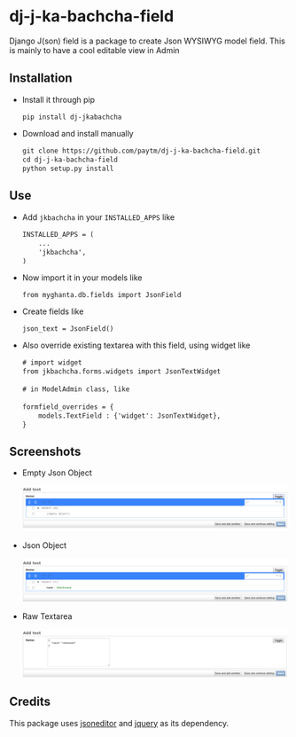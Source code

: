 # dj-j-ka-bachcha-field
Django J(son) field is a package to create Json WYSIWYG model field. This is mainly to have a cool editable view in Admin

## Installation

* Install it through pip
    ```
    pip install dj-jkabachcha
    ```

* Download and install manually

    ```
    git clone https://github.com/paytm/dj-j-ka-bachcha-field.git
    cd dj-j-ka-bachcha-field
    python setup.py install
    ```

## Use

* Add `jkbachcha` in your `INSTALLED_APPS` like

    ```
    INSTALLED_APPS = (
        ...
        'jkbachcha',
    )
    ```

* Now import it in your models like

    ```
    from myghanta.db.fields import JsonField
    ```

* Create fields like

    ```
    json_text = JsonField()
    ```
* Also override existing textarea with this field, using widget like

    ```
    # import widget
    from jkbachcha.forms.widgets import JsonTextWidget

    # in ModelAdmin class, like

    formfield_overrides = {
        models.TextField : {'widget': JsonTextWidget},
    }
    ```

## Screenshots

* Empty Json Object

    ![Empty Json Object](https://github.com/paytm/dj-j-ka-bachcha-field/blob/master/.snaps/empty_object.png "Empty Json Object")

* Json Object

    ![Empty Object](https://github.com/paytm/dj-j-ka-bachcha-field/blob/master/.snaps/object_json.png "Empty Object")

* Raw Textarea

    ![Raw Textarea](https://github.com/paytm/dj-j-ka-bachcha-field/blob/master/.snaps/object_textarea.png "Raw Textarea")


## Credits

This package uses [jsoneditor](https://github.com/josdejong/jsoneditor) and [jquery](https://github.com/jquery/jquery) as its dependency.
